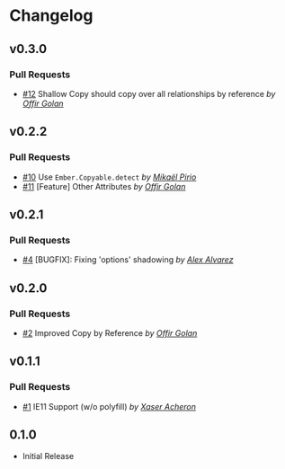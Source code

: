 Changelog
=========

## v0.3.0

### Pull Requests

- [#12](https://github.com/offirgolan/ember-data-copyable/pull/12)  Shallow Copy should copy over all relationships by reference *by [Offir Golan](https://github.com/offirgolan)*

## v0.2.2

### Pull Requests

- [#10](https://github.com/offirgolan/ember-data-copyable/pull/10)  Use `Ember.Copyable.detect` *by [Mikaël Pirio](https://github.com/mpirio)*
- [#11](https://github.com/offirgolan/ember-data-copyable/pull/11)  [Feature] Other Attributes *by [Offir Golan](https://github.com/offirgolan)*

## v0.2.1

### Pull Requests

- [#4](https://github.com/offirgolan/ember-data-copyable/pull/4)  [BUGFIX]: Fixing 'options' shadowing  *by [Alex Alvarez](https://github.com/alexander-alvarez)*

## v0.2.0

### Pull Requests

- [#2](https://github.com/offirgolan/ember-data-copyable/pull/2)  Improved Copy by Reference  *by [Offir Golan](https://github.com/offirgolan)*

## v0.1.1

### Pull Requests

- [#1](https://github.com/offirgolan/ember-data-copyable/pull/1)  IE11 Support (w/o polyfill)  *by [Xaser Acheron](https://github.com/XaserAcheron)*

## 0.1.0

- Initial Release
